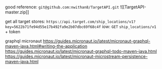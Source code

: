 good reference: `git@github.com:nwithan8/TargetAPI.git`
![[TargetAPI-master.zip]]

get all target stores: 
`https://api.target.com/ship_locations/v1?key=5622b71fe94d55e17b492fa9e2b07dbc69f68c4f`
iow: `GET` `ship_locations/v1` + token



graphql micronaut
https://guides.micronaut.io/latest/micronaut-graphql-maven-java.html#writing-the-application
https://guides.micronaut.io/latest/micronaut-graphql-todo-maven-java.html
https://guides.micronaut.io/latest/micronaut-microstream-persistence-maven-java.html
